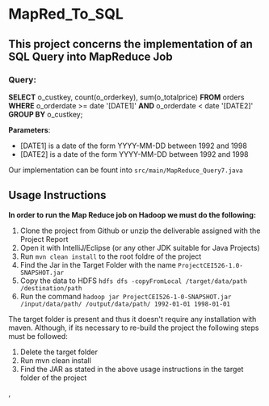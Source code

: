 # MapRed_To_SQL
## This project concerns the implementation of an SQL Query into MapReduce Job

### Query:

**SELECT** 
  o_custkey, count(o_orderkey), sum(o_totalprice)
**FROM**
  orders
**WHERE**
    o_orderdate >= date '[DATE1]'
  **AND** 
    o_orderdate < date '[DATE2]'
**GROUP BY**
  o_custkey;
  
  
**Parameters**:
* [DATE1] is a date of the form YYYY-MM-DD between 1992 and 1998
* [DATE2] is a date of the form YYYY-MM-DD between 1992 and 1998


Our implementation can be fount into `src/main/MapReduce_Query7.java`

## Usage Instructions
**In order to run the Map Reduce job on Hadoop we must do the following:**

1. Clone the project from Github or unzip the deliverable assigned with the Project Report
2. Open it with IntelliJ/Eclipse (or any other JDK suitable for Java Projects)
3. Run `mvn clean install` to the root foldre of the project 
4. Find the Jar in the Target Folder with the name `ProjectCEI526-1.0-SNAPSHOT.jar` 
5. Copy the data to HDFS `hdfs dfs -copyFromLocal /target/data/path /destination/path`
6. Run the command `hadoop jar ProjectCEI526-1-0-SNAPSHOT.jar /input/data/path/ /output/data/path/ 1992-01-01 1998-01-01`

The target folder is present and thus it doesn't require any installation with maven. Although, if its necessary to re-build the project the following steps must be followed:
1. Delete the target folder
2. Run mvn clean install 
3. Find the JAR as stated in the above usage instructions in the target folder of the project


,

